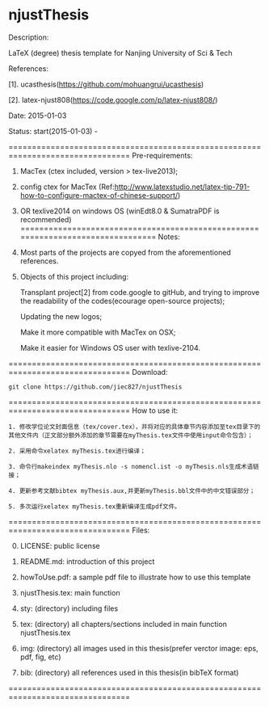 njustThesis
================================================================================
Description: 

LaTeX (degree) thesis template for Nanjing University of Sci & Tech

References: 

[1]. ucasthesis(https://github.com/mohuangrui/ucasthesis)

[2]. latex-njust808(https://code.google.com/p/latex-njust808/)

Date: 2015-01-03

Status: start(2015-01-03) - 

================================================================================
Pre-requirements:

1. MacTex (ctex included, version > tex-live2013);

2. config ctex for MacTex 
(Ref:http://www.latexstudio.net/latex-tip-791-how-to-configure-mactex-of-chinese-support/)

3. OR texlive2014 on windows OS (winEdt8.0 & SumatraPDF is recommended)
================================================================================
Notes:

1. Most parts of the projects are copyed from the aforementioned references.


2. Objects of this project including: 

    Transplant project[2] from code.google to gitHub, and trying to improve the 
readability of the codes(ecourage open-source projects);

    Updating the new logos; 

    Make it more compatible with MacTex on OSX;

    Make it easier for Windows OS user with texlive-2104.

================================================================================
Download:

    git clone https://github.com/jiec827/njustThesis

================================================================================
How to use it:

    1. 修改学位论文封面信息（tex/cover.tex），并将对应的具体章节内容添加至tex目录下的其他文件内（正文部分额外添加的章节需要在myThesis.tex文件中使用input命令包含）；

    2. 采用命令xelatex myThesis.tex进行编译；

    3. 命令行makeindex myThesis.nlo -s nomencl.ist -o myThesis.nls生成术语链接；

    4. 更新参考文献bibtex myThesis.aux,并更新myThesis.bbl文件中的中文错误部分；

    5. 多次运行xelatex myThesis.tex重新编译生成pdf文件。

================================================================================
Files:

0. LICENSE: public license

1. README.md: introduction of this project

2. howToUse.pdf: a sample pdf file to illustrate how to use this template

3. njustThesis.tex: main function

4. sty: (directory) including files

5. tex: (directory) all chapters/sections included in main function 
njustThesis.tex

6. img: (directory) all images used in this thesis(prefer verctor image: eps, 
pdf, fig, etc)

7. bib: (directory) all references used in this thesis(in bibTeX format)

================================================================================